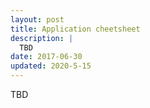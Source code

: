 ```yaml
---
layout: post
title: Application cheetsheet
description: |
  TBD
date: 2017-06-30
updated: 2020-5-15
---
```


TBD
